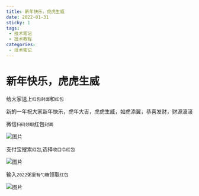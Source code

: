 ```yaml
---
title: 新年快乐，虎虎生威
date: 2022-01-31
sticky: 1
tags:
 - 技术笔记
 - 技术教程
categories:
 - 技术笔记
---
```

# 新年快乐，虎虎生威

给大家送上`红包封面`和`红包`

新的一年祝大家新年快乐，虎年大吉，虎虎生威，如虎添翼，恭喜发财，财源滚滚

微信`扫码领取`红包`封面`

![图片](https://img.cdn.sugarat.top/mdImg/MTY0MzYzMTQ2MjY5OQ==643631462699)

支付宝搜索`红包`,选择`收口令红包`

![图片](https://img.cdn.sugarat.top/mdImg/MTY0MzYzMTg5MDgzNA==643631890834)

输入`2022粥里有勺糖`领取`红包`

![图片](https://img.cdn.sugarat.top/mdImg/MTY0MzcxODI5NjE5Ng==643718296196)

<comment/>
<tongji/>